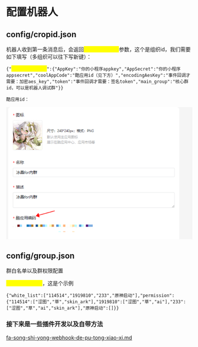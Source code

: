 # 配置机器人

## config/cropid.json

机器人收到第一条消息后，会返回<mark style="color:yellow;">chatbotCorpId</mark>参数，这个是组织id，我们需要如下填写（多组织可以往下写新键）：

`{"`<mark style="color:yellow;">chatbotCorpId</mark>`":{"AppKey":"你的小程序appkey","AppSecret":"你的小程序appsecret","coolAppCode":"酷应用id（见下方）","encodingAesKey":"事件回调才需要：加密aes_key","token":"事件回调才需要：签名token","main_group":"核心群id，可以是机器人调试群"}}`

`酷应用id：`

![](<../../.gitbook/assets/image (64).png>)

## config/group.json

群白名单以及群权限配置

<mark style="color:yellow;">不用的话不用管</mark>，这是个示例

`{"white_list":["114514","1919810","233","原神启动"],"permission":{"114514":["涩图","草","skin_ark"],"1919810":["涩图","草","ai"],"233":["涩图","草","ai","skin_ark"],"原神启动":[]}}`

### 接下来是一些插件开发以及自带方法

[fa-song-shi-yong-webhook-de-pu-tong-xiao-xi.md](fa-song-shi-yong-webhook-de-pu-tong-xiao-xi.md "mention")
